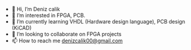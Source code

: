 - 👋 Hi, I’m Deniz calik
- 👀 I’m interested in FPGA, PCB. 
- 🌱 I’m currently learning VHDL (Hardware design language), PCB design (KiCAD)
- 💞️ I’m looking to collaborate on FPGA projects
- 📫 How to reach me denizcalik00@gmail.com

<!---
Denizcalik00/Denizcalik00 is a ✨ special ✨ repository because its `README.md` (this file) appears on your GitHub profile.
You can click the Preview link to take a look at your changes.
--->
